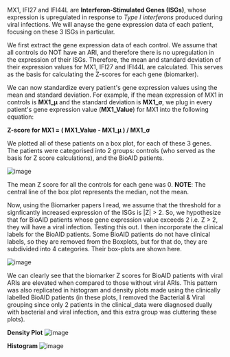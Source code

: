 MX1, IFI27 and IFI44L are **Interferon-Stimulated Genes (ISGs)**, whose expression is upregulated in response to 
_Type I interferons_ produced during viral infections. We will anayse the gene expression data of each patient, focusing
on these 3 ISGs in particular.

We first extract the gene expression data of each control. We assume that all controls do NOT have an ARI, and therefore
there is no upregulation in the expression of their ISGs. Therefore, the mean and standard deviation of their expression
values for MX1, IFI27 and IFI44L are calculated. This serves as the basis for calculating the Z-scores for each gene 
(biomarker).

We can now standardize every patient's gene expression values using the mean and standard deviation.
For example, if the mean expression of MX1 in controls is **MX1_μ** and the standard deviation is **MX1_σ**, we plug in
every patient's gene expression value (**MX1_Value**) for MX1 into the following equation:

**Z-score for MX1 = ( MX1_Value - MX1_μ ) / MX1_σ**

We plotted all of these patients on a box plot, for each of these 3 genes. The patients were categorised into 2 groups:
controls (who served as the basis for Z score calculations), and the BioAID patients.

![image](https://github.com/user-attachments/assets/6eb92386-05fa-487f-8fca-066649955e26)

The mean Z score for all the controls for each gene was 0.
**NOTE**: The central line of the box plot represents the median, not the mean.

Now, using the Biomarker papers I read, we assume that the threshold for a signficantly increased expression of the ISGs
is |Z| > 2. So, we hypothesize that for BioAID patients whose gene expression value exceeds 2 i.e. Z > 2, they will have
a viral infection. Testing this out. I then incorporate the clinical labels for the BioAID patients. Some BioAID patients do 
not have clinical labels, so they are removed from the Boxplots, but for that do, they are subdivided into 4 categories.
Their box-plots are shown here.

![image](https://github.com/user-attachments/assets/ea45f909-4d81-46ca-854e-96d92a06fbfb)

We can clearly see that the biomarker Z scores for BioAID patients with viral ARIs are elevated when compared to those
without viral ARIs. This pattern was also replicated in histogram and density plots made using the clinically labelled 
BioAID patients (in these plots, I removed the Bacterial & Viral grouping since only 2 patients in the clinical_data
were diagnosed dually with bacterial and viral infection, and this extra group was cluttering these plots).

**Density Plot**
![image](https://github.com/user-attachments/assets/68553e96-9912-407f-aadd-1e1d739a2575)

**Histogram**
![image](https://github.com/user-attachments/assets/4db944d0-0e65-4a2e-b7e2-a33e22a3f50f)

